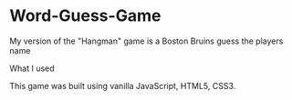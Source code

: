 # Word-Guess-Game

My version of the "Hangman" game is a Boston Bruins guess the players name 

What I used

This game was built using vanilla JavaScript, HTML5, CSS3.
